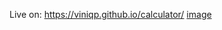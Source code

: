 Live on: https://viniqp.github.io/calculator/
[image](https://user-images.githubusercontent.com/60012562/184058964-fe1b1772-9f38-4d0a-8df4-5930236c2469.png)
